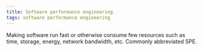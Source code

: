 ```yaml
---
title: Software performance engineering
tags: software performance engineering
---
```

Making software run fast or otherwise consume few resources such as time, storage, energy, network bandwidth, etc. Commonly abbreviated SPE.